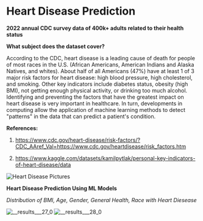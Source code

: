 # Heart Disease Prediction

**2022 annual CDC survey data of 400k+ adults related to their health status**

**What subject does the dataset cover?**

According to the CDC, heart disease is a leading cause of death for people of most races in the U.S. (African Americans, American Indians and Alaska Natives, and whites). About half of all Americans (47%) have at least 1 of 3 major risk factors for heart disease: high blood pressure, high cholesterol, and smoking. Other key indicators include diabetes status, obesity (high BMI), not getting enough physical activity, or drinking too much alcohol. Identifying and preventing the factors that have the greatest impact on heart disease is very important in healthcare. In turn, developments in computing allow the application of machine learning methods to detect "patterns" in the data that can predict a patient's condition.

**References:** 

1) https://www.cdc.gov/heart-disease/risk-factors/?CDC_AAref_Val=https://www.cdc.gov/heartdisease/risk_factors.htm
                                                                                                             
                                                                                                               
2) https://www.kaggle.com/datasets/kamilpytlak/personal-key-indicators-of-heart-disease/data

![Heart Disease Pictures](https://github.com/user-attachments/assets/28523e44-f1ba-45e0-bcd3-905a10917610)



**Heart Disease Prediction Using ML Models**


*Distribution of BMI, Age, Gender, General Health, Race with Heart Diesease*

![__results___27_0](https://github.com/user-attachments/assets/4cd3c46d-617c-43f4-98f3-bd52c06c8b5a)  ![__results___28_0](https://github.com/user-attachments/assets/a25bcea6-ad77-4bb8-88a1-eeffac533369)

